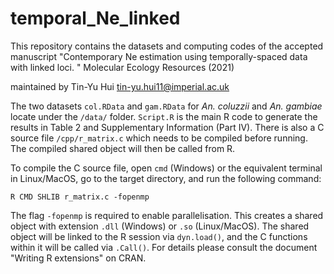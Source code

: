 # temporal_Ne_linked

This repository contains the datasets and computing codes of the accepted manuscript "Contemporary Ne estimation using temporally-spaced data with linked loci. " Molecular Ecology Resources (2021)

maintained by Tin-Yu Hui <tin-yu.hui11@imperial.ac.uk>

The two datasets ```col.RData``` and ```gam.RData``` for *An. coluzzii* and *An. gambiae* locate under the ```/data/``` folder. ```Script.R``` is the main R code to generate the results in Table 2 and Supplementary Information (Part IV). There is also a C source file ```/cpp/r_matrix.c``` which needs to be compiled before running. The compiled shared object will then be called from R. 

To compile the C source file, open ```cmd``` (Windows) or the equivalent terminal in Linux/MacOS, go to the target directory, and run the following command: 
```
R CMD SHLIB r_matrix.c -fopenmp
```
The flag ```-fopenmp``` is required to enable parallelisation. This creates a shared object with extension ```.dll``` (Windows) or ```.so``` (Linux/MacOS). The shared object will be linked to the R session via ```dyn.load()```, and the C functions within it will be called via ```.Call()```. For details please consult the document "Writing R extensions" on CRAN. 
